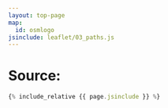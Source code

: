 ```yaml
---
layout: top-page
map:
  id: osmlogo
jsinclude: leaflet/03_paths.js
---
```

# Source:

```javascript
{% include_relative {{ page.jsinclude }} %}
```
